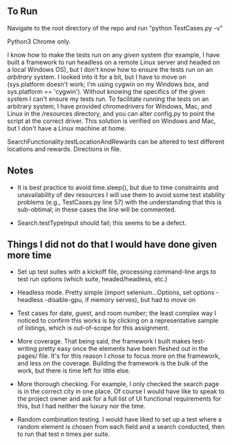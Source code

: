 

To Run
----------

Navigate to the root directory of the repo and run "python TestCases.py -v"

Python3
Chrome only.

I know how to make the tests run on any *given* system (for example, I have built a framework to run headless on a remote Linux server and headed on a local Windows OS), but I don't know how to ensure the tests run on an *arbitrary* system. I looked into it for a bit, but I have to move on (sys.platform doesn't work; I'm using cygwin on my Windows box, and sys.platform == 'cygwin'). Without knowing the specifics of the given system I can't ensure my tests run. To facilitate running the tests on an arbitrary system, I have provided chromedrivers for Windows, Mac, and Linux in the /resources directory, and you can alter config.py to point the script at the correct driver. This solution is verified on Windows and Mac, but I don't have a Linux machine at home.

SearchFunctionality.testLocationAndRewards can be altered to test different locations and rewards. Directions in file.

Notes
----------

- It is best practice to avoid time.sleep(), but due to time constraints and unavailability of dev resources I will use them to avoid some test stability problems (e.g., TestCases.py line 57) with the understanding that this is sub-obtimal; in these cases the line will be commented.

- Search.testTypeInput should fail; this seems to be a defect.

Things I did not do that I would have done given more time
----------------------------------------------------------

- Set up test suites with a kickoff file, processing command-line args to test run options (which suite, headed/headless, etc.)

- Headless mode. Pretty simple (import selenium...Options, set options -headless -disable-gpu, if memory serves), but had to move on

- Test cases for date, guest, and room number; the least complex way I noticed to confirm this works is by clicking on a representative sample of listings, which is out-of-scope for this assignment.

- More coverage. That being said, the framework I built makes test-writing pretty easy once the elements have been fleshed out in the pages/ file. It's for this reason I chose to focus more on the framework, and less on the coverage. Building the framework is the bulk of the work, but there is time left for little else.

- More thorough checking. For example, I only checked the search page is in the correct city in one place. Of course I would have like to speak to the project owner and ask for a full list of UI functional requirements for this, but I had neither the luxury nor the time.

- Random combination testing. I would have liked to set up a test where a random element is chosen from each field and a search conducted, then to run that test n times per suite.
